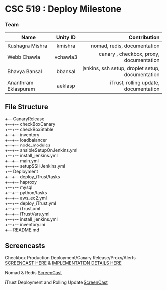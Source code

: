 # CSC 519 : Deploy Milestone


### Team
| Name     |      Unity ID     |  Contribution |
|----------|:-----------------:|----------------:|
| Kushagra Mishra |  kmishra | nomad,  redis, documentation    |
| Webb Chawla |    vchawla3   |   canary , checkbox, proxy, documentation |
| Bhavya Bansal | bbansal | jenkins, ssh setup, droplet setup, documentation    |
| Ananthram Eklaspuram | aeklasp| iTrust, rolling update, documentation   |


## File Structure

+-- CanaryRelease  
+--+-- checkBoxCanary   
+--+-- checkBoxStable    
+--+-- inventory  
+--+-- loadbalancer  
+--+-- node_modules     
+--+-- ansibleSetupOnJenkins.yml   
+--+-- install_jenkins.yml   
+--+-- main.yml  
+--+-- setupSSHJenkins.yml   
+-- Deployment   
+--+-- deploy_iTrust/tasks    
+--+-- haproxy  
+--+-- mysql  
+--+-- python/tasks     
+--+-- aws_ec2.yml   
+--+-- deploy_iTrust.yml   
+--+-- iTrust.xml  
+--+-- iTrustVars.yml  
+--+-- install_jenkins.yml  
+--+-- inventory.ini     
+-- README.md   


## Screencasts

Checkbox Production Deployment/Canary Release/Proxy/Alerts [SCREENCAST HERE](https://youtu.be/LeLG2DdaVX4) & [IMPLEMENTATION DETAILS HERE](https://github.ncsu.edu/kmishra/CM3/blob/master/CanaryRelease/README.md)

Nomad & Redis [ScreenCast](https://youtu.be/yNJcn4j7Z9E)


iTrust Deployment and Rolling Update [ScreenCast](https://youtu.be/R8VpypU8uqE)
